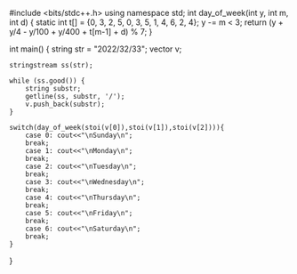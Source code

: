 #include <bits/stdc++.h>
using namespace std;
int day_of_week(int y, int m, int d)
{
  static int t[] = {0, 3, 2, 5, 0, 3, 5, 1, 4, 6, 2, 4};
  y -= m < 3;
  return (y + y/4 - y/100 + y/400 + t[m-1] + d) % 7;
}

int main()
{
	string str = "2022/32/33";
	vector<string> v;

	stringstream ss(str);

	while (ss.good()) {
		string substr;
		getline(ss, substr, '/');
		v.push_back(substr);
	}

    switch(day_of_week(stoi(v[0]),stoi(v[1]),stoi(v[2]))){
        case 0: cout<<"\nSunday\n";
        break;
        case 1: cout<<"\nMonday\n";
        break;
        case 2: cout<<"\nTuesday\n";
        break;
        case 3: cout<<"\nWednesday\n";
        break;
        case 4: cout<<"\nThursday\n";
        break;
        case 5: cout<<"\nFriday\n";
        break;
        case 6: cout<<"\nSaturday\n";
        break;
    }
}
